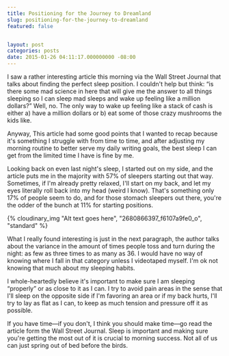 ```yaml
---
title: Positioning for the Journey to Dreamland
slug: positioning-for-the-journey-to-dreamland
featured: false


layout: post
categories: posts
date: 2015-01-26 04:11:17.000000000 -08:00
---
```


I saw a rather interesting article this morning via the Wall Street Journal that talks about finding the perfect sleep position. I couldn't help but think: “is there some mad science in here that will give me the answer to all things sleeping so I can sleep mad sleeps and wake up feeling like a million dollars?” Well, no. The only way to wake up feeling like a stack of cash is either a) have a million dollars or b) eat some of those crazy mushrooms the kids like.

Anyway, This article had some good points that I wanted to recap because it's something I struggle with from time to time, and after adjusting my morning routine to better serve my daily writing goals, the best sleep I can get from the limited time I have is fine by me.

Looking back on even last night's sleep, I started out on my side, and the article puts me in the majority with 57% of sleepers starting out that way. Sometimes, if I'm already pretty relaxed, I'll start on my back, and let my eyes literally roll back into my head (weird I know). That's something only 17% of people seem to do, and for those stomach sleepers out there, you're the odder of the bunch at 11% for starting positions.

{% cloudinary_img "Alt text goes here", "2680866397_f6107a9fe0_o", "standard" %}

What I really found interesting is just in the next paragraph, the author talks about the variance in the amount of times people toss and turn during the night: as few as three times to as many as 36. I would have no way of knowing where I fall in that category unless I videotaped myself. I'm ok not knowing that much about my sleeping habits.

I whole-heartedly believe it's important to make sure I am sleeping “properly” or as close to it as I can. I try to avoid pain areas in the sense that I'll sleep on the opposite side if I'm favoring an area or if my back hurts, I'll try to lay as flat as I can, to keep as much tension and pressure off it as possible.

If you have time—if you don't, I think you should make time—go read the article form the Wall Street Journal. Sleep is important and making sure you're getting the most out of it is crucial to morning success. Not all of us can just spring out of bed before the birds.

